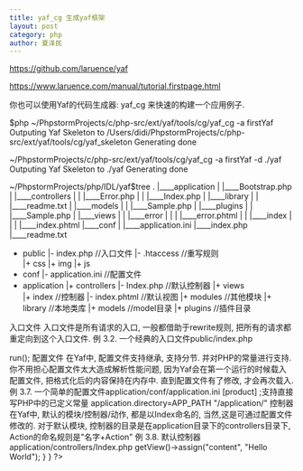 ```yaml
---
title: yaf_cg 生成yaf框架
layout: post
category: php
author: 夏泽民
---
```

https://github.com/laruence/yaf

https://www.laruence.com/manual/tutorial.firstpage.html

你也可以使用Yaf的代码生成器: yaf_cg 来快速的构建一个应用例子.

$php ~/PhpstormProjects/c/php-src/ext/yaf/tools/cg/yaf_cg -a firstYaf
Outputing Yaf Skeleton to /Users/didi/PhpstormProjects/c/php-src/ext/yaf/tools/cg/yaf_skeleton
Generating done

~/PhpstormProjects/c/php-src/ext/yaf/tools/cg/yaf_cg -a firstYaf -d ./yaf
Outputing Yaf Skeleton to ./yaf
Generating done

~/PhpstormProjects/php/IDL/yaf$tree
.
|____application
| |____Bootstrap.php
| |____controllers
| | |____Error.php
| | |____Index.php
| |____library
| | |____readme.txt
| |____models
| | |____Sample.php
| |____plugins
| | |____Sample.php
| |____views
| | |____error
| | | |____error.phtml
| | |____index
| | | |____index.phtml
|____conf
| |____application.ini
|____index.php
|____readme.txt


+ public
  |- index.php //入口文件
  |- .htaccess //重写规则    
  |+ css
  |+ img
  |+ js
+ conf
  |- application.ini //配置文件   
+ application
  |+ controllers
     |- Index.php //默认控制器
  |+ views    
     |+ index   //控制器
        |- index.phtml //默认视图
  |+ modules //其他模块
  |+ library //本地类库
  |+ models  //model目录
  |+ plugins //插件目录

<!-- more -->
入口文件
入口文件是所有请求的入口, 一般都借助于rewrite规则, 把所有的请求都重定向到这个入口文件.
例 3.2. 一个经典的入口文件public/index.php


<?php
define("APP_PATH",  realpath(dirname(__FILE__) . '/../')); /* 指向public的上一级 */
$app  = new Yaf_Application(APP_PATH . "/conf/application.ini");
$app->run();


配置文件
在Yaf中, 配置文件支持继承, 支持分节. 并对PHP的常量进行支持. 你不用担心配置文件太大造成解析性能问题, 因为Yaf会在第一个运行的时候载入配置文件, 把格式化后的内容保持在内存中. 直到配置文件有了修改, 才会再次载入.

例 3.7. 一个简单的配置文件application/conf/application.ini


[product]
;支持直接写PHP中的已定义常量
application.directory=APP_PATH "/application/" 

     


控制器
在Yaf中, 默认的模块/控制器/动作, 都是以Index命名的, 当然,这是可通过配置文件修改的.
对于默认模块, 控制器的目录是在application目录下的controllers目录下, Action的命名规则是"名字+Action"

例 3.8. 默认控制器application/controllers/Index.php


<?php
class IndexController extends Yaf_Controller_Abstract {
   public function indexAction() {//默认Action
       $this->getView()->assign("content", "Hello World");
   }
}
?>


